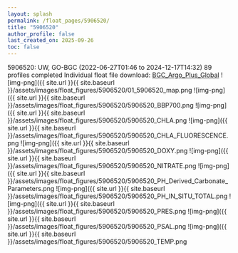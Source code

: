 ```yaml
---
layout: splash
permalink: /float_pages/5906520/
title: "5906520"
author_profile: false
last_created_on: 2025-09-26
toc: false
---
```

 
5906520: UW, GO-BGC (2022-06-27T01:46 to 2024-12-17T14:32)
89 profiles completed
Individual float file download: [BGC_Argo_Plus_Global](https://ftp.soest.hawaii.edu/bgc_argo_plus/Individual_Floats/outliers_removed/5906520_Sprof_processed.nc)
![img-png]({{ site.url }}{{ site.baseurl }}/assets/images/float_figures/5906520/01_5906520_map.png
![img-png]({{ site.url }}{{ site.baseurl }}/assets/images/float_figures/5906520/5906520_BBP700.png
![img-png]({{ site.url }}{{ site.baseurl }}/assets/images/float_figures/5906520/5906520_CHLA.png
![img-png]({{ site.url }}{{ site.baseurl }}/assets/images/float_figures/5906520/5906520_CHLA_FLUORESCENCE.png
![img-png]({{ site.url }}{{ site.baseurl }}/assets/images/float_figures/5906520/5906520_DOXY.png
![img-png]({{ site.url }}{{ site.baseurl }}/assets/images/float_figures/5906520/5906520_NITRATE.png
![img-png]({{ site.url }}{{ site.baseurl }}/assets/images/float_figures/5906520/5906520_PH_Derived_Carbonate_Parameters.png
![img-png]({{ site.url }}{{ site.baseurl }}/assets/images/float_figures/5906520/5906520_PH_IN_SITU_TOTAL.png
![img-png]({{ site.url }}{{ site.baseurl }}/assets/images/float_figures/5906520/5906520_PRES.png
![img-png]({{ site.url }}{{ site.baseurl }}/assets/images/float_figures/5906520/5906520_PSAL.png
![img-png]({{ site.url }}{{ site.baseurl }}/assets/images/float_figures/5906520/5906520_TEMP.png
